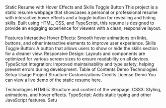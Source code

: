 Static Resume with Hover Effects and Skills Toggle Button
This project is a static resume webpage that showcases a personal or professional resume with interactive hover effects and a toggle button for revealing and hiding skills. Built using HTML, CSS, and TypeScript, this resume is designed to provide an engaging experience for viewers with a clean, responsive layout.

Features
Interactive Hover Effects: Smooth hover animations on links, buttons, and other interactive elements to improve user experience.
Skills Toggle Button: A button that allows users to show or hide the skills section for a cleaner view.
Responsive Design: Layouts and components are optimized for various screen sizes to ensure readability on all devices.
TypeScript Integration: Improved maintainability and type safety, helping prevent errors during development.
Table of Contents
Demo
Technologies
Setup
Usage
Project Structure
Customizations
Credits
License
Demo
You can view a live demo of the static resume here.

Technologies
HTML5: Structure and content of the webpage.
CSS3: Styling, animations, and hover effects.
TypeScript: Adds static typing and other JavaScript features.
Setu
